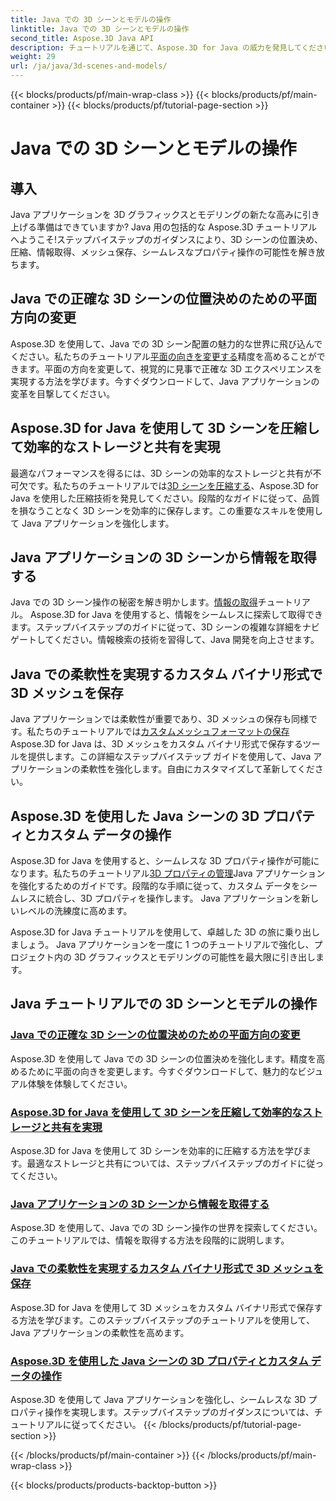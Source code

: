 ```yaml
---
title: Java での 3D シーンとモデルの操作
linktitle: Java での 3D シーンとモデルの操作
second_title: Aspose.3D Java API
description: チュートリアルを通じて、Aspose.3D for Java の威力を発見してください。 Java アプリケーションでの 3D シーンの精度、ストレージ効率、および操作を強化します。
weight: 29
url: /ja/java/3d-scenes-and-models/
---
```


{{< blocks/products/pf/main-wrap-class >}}
{{< blocks/products/pf/main-container >}}
{{< blocks/products/pf/tutorial-page-section >}}

# Java での 3D シーンとモデルの操作

## 導入

Java アプリケーションを 3D グラフィックスとモデリングの新たな高みに引き上げる準備はできていますか? Java 用の包括的な Aspose.3D チュートリアルへようこそ!ステップバイステップのガイダンスにより、3D シーンの位置決め、圧縮、情報取得、メッシュ保存、シームレスなプロパティ操作の可能性を解き放ちます。

## Java での正確な 3D シーンの位置決めのための平面方向の変更

Aspose.3D を使用して、Java での 3D シーン配置の魅力的な世界に飛び込んでください。私たちのチュートリアル[平面の向きを変更する](./change-plane-orientation/)精度を高めることができます。平面の方向を変更して、視覚的に見事で正確な 3D エクスペリエンスを実現する方法を学びます。今すぐダウンロードして、Java アプリケーションの変革を目撃してください。

## Aspose.3D for Java を使用して 3D シーンを圧縮して効率的なストレージと共有を実現

最適なパフォーマンスを得るには、3D シーンの効率的なストレージと共有が不可欠です。私たちのチュートリアルでは[3D シーンを圧縮する](./compress-3d-scenes/)、Aspose.3D for Java を使用した圧縮技術を発見してください。段階的なガイドに従って、品質を損なうことなく 3D シーンを効率的に保存します。この重要なスキルを使用して Java アプリケーションを強化します。

## Java アプリケーションの 3D シーンから情報を取得する

Java での 3D シーン操作の秘密を解き明かします。[情報の取得](./get-scene-information/)チュートリアル。 Aspose.3D for Java を使用すると、情報をシームレスに探索して取得できます。ステップバイステップのガイドに従って、3D シーンの複雑な詳細をナビゲートしてください。情報検索の技術を習得して、Java 開発を向上させます。

## Java での柔軟性を実現するカスタム バイナリ形式で 3D メッシュを保存

Java アプリケーションでは柔軟性が重要であり、3D メッシュの保存も同様です。私たちのチュートリアルでは[カスタムメッシュフォーマットの保存](./save-custom-mesh-formats/)Aspose.3D for Java は、3D メッシュをカスタム バイナリ形式で保存するツールを提供します。この詳細なステップバイステップ ガイドを使用して、Java アプリケーションの柔軟性を強化します。自由にカスタマイズして革新してください。

## Aspose.3D を使用した Java シーンの 3D プロパティとカスタム データの操作

Aspose.3D for Java を使用すると、シームレスな 3D プロパティ操作が可能になります。私たちのチュートリアル[3D プロパティの管理](./managing-3d-properties-scenes/)Java アプリケーションを強化するためのガイドです。段階的な手順に従って、カスタム データをシームレスに統合し、3D プロパティを操作します。 Java アプリケーションを新しいレベルの洗練度に高めます。

Aspose.3D for Java チュートリアルを使用して、卓越した 3D の旅に乗り出しましょう。 Java アプリケーションを一度に 1 つのチュートリアルで強化し、プロジェクト内の 3D グラフィックスとモデリングの可能性を最大限に引き出します。
## Java チュートリアルでの 3D シーンとモデルの操作
### [Java での正確な 3D シーンの位置決めのための平面方向の変更](./change-plane-orientation/)
Aspose.3D を使用して Java での 3D シーンの位置決めを強化します。精度を高めるために平面の向きを変更します。今すぐダウンロードして、魅力的なビジュアル体験を体験してください。
### [Aspose.3D for Java を使用して 3D シーンを圧縮して効率的なストレージと共有を実現](./compress-3d-scenes/)
Aspose.3D for Java を使用して 3D シーンを効率的に圧縮する方法を学びます。最適なストレージと共有については、ステップバイステップのガイドに従ってください。
### [Java アプリケーションの 3D シーンから情報を取得する](./get-scene-information/)
Aspose.3D を使用して、Java での 3D シーン操作の世界を探索してください。このチュートリアルでは、情報を取得する方法を段階的に説明します。
### [Java での柔軟性を実現するカスタム バイナリ形式で 3D メッシュを保存](./save-custom-mesh-formats/)
Aspose.3D for Java を使用して 3D メッシュをカスタム バイナリ形式で保存する方法を学びます。このステップバイステップのチュートリアルを使用して、Java アプリケーションの柔軟性を高めます。
### [Aspose.3D を使用した Java シーンの 3D プロパティとカスタム データの操作](./managing-3d-properties-scenes/)
Aspose.3D を使用して Java アプリケーションを強化し、シームレスな 3D プロパティ操作を実現します。ステップバイステップのガイダンスについては、チュートリアルに従ってください。
{{< /blocks/products/pf/tutorial-page-section >}}

{{< /blocks/products/pf/main-container >}}
{{< /blocks/products/pf/main-wrap-class >}}

{{< blocks/products/products-backtop-button >}}

